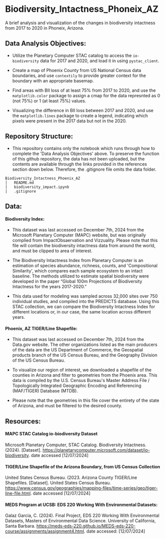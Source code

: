 # Biodiversity_Intactness_Phoneix_AZ
A brief analysis and visualization of the changes in biodiversity intactness from 2017 to 2020 in Phoneix, Arizona.

## Data Analysis Objectives:

- Utilize the Planetary Computer STAC catalog to access the `io-biodiversity` data for 2017 and 2020, and load it in using `pystac_client`.

- Create a map of Phoenix County from US National Census data boundaries, and use `contextily` to provide greater context for the boundary with an appropriate basemap.

- Find areas with BII loss of at least 75% from 2017 to 2020, and use the `matplotlib.color` package to assign a cmap for the data represnted as 0 (not 75%) or 1 (at least 75%) values.

- Visualizing the difference in BII loss between 2017 and 2020, and use the `matplotlib.lines` package to create a legend, indicating which pixels were present in the 2017 data but not in the 2020.

## Repository Structure:

- This repository contains only the notebook which runs through how to complete the 'Data Analysis Objectives' above. To preserve the function of this github repository, the data has not been uploaded, but the contents are available through the links provided in the references section down below. Therefore, the .gitignore file omits the data folder. 

```
Biodiversity_Intactness_Phoenix_AZ
│   README.md
|   biodiversity_impact.ipynb
|   .gitignore
```

## Data:
#### Biodiversity Index:
- This dataset was last accessed on December 7th, 2024 from the Microsoft Planetary Computer (MAPC) website, but was originally complied from ImpactObsaervation and Vizzuality. 
Please note that this file will contain the biodiversity intactness data from around the world, and must be clipped to area of interest.

- The Biodiversity Intactness Index from Planetary Computer is an estimation of species abundance, richness, counts, and 'Compositional Similarity', which compares each sample ecosystem to an intact baseline. The methods utilized to estimate spatial biodiversity were developed in the paper “Global 100m Projections of Biodiversity Intactness for the years 2017-2020.”

- This data used for modeling was sampled across 32,000 sites over 750 individual studies, and compiled into the PREDICTS database. Using this STAC collection, we can compare the Biodiversity Intactness Index for different locations or, in our case, the same location across different years.

#### Phoenix, AZ TIGER/Line Shapefile:
- This dataset was last accessed on December 7th, 2024 from the Data.gov website. The other organizations listed as the main producers of the data are the US Department of Commerce, the Geospatial products branch of the US Census Bureau, and the Geography Division of the US Census Bureau. 

- To visualize our region of interest, we downloaded a shapefile of the counties in Arizona and filter to geometries from the Phoenix area. This data is compiled by the U.S. Census Bureau's Master Address File / Topologically Integrated Geographic Encoding and Referencing (MAF/TIGER) Database (MTDB).

- Please note that the geometries in this file cover the entirety of the state of Arizona, and must be filtered to the desired county. 


## Resources:

#### MAPC STAC Catalog io-biodiversity Dataset
Microsoft Planetary Computer, STAC Catalog. Biodiversity Intactness. (2024). [Dataset]. https://planetarycomputer.microsoft.com/dataset/io-biodiversity. date accessed [12/07/2024]

#### TIGER/Line Shapefile of the Arizona Boundary, from US Census Collection
United States Census Bureau. (2023. Arizona County TIGER/Line Shapefiles. [Dataset]. United States Census Bureau. https://www.census.gov/geographies/mapping-files/time-series/geo/tiger-line-file.html. date accessed [12/07/2024]

#### MEDS Program at UCSB: EDS 220 Working With Environmental Datasets:
Galaz Garcia, C. (2024). Final Project, EDS 220 Working With Environmental Datasets, Masters of Environmental Data Science. University of California, Santa Barbara. 
https://meds-eds-220.github.io/MEDS-eds-220-course/assignments/assignment4.html. date accessed: [12/07/2024] 
